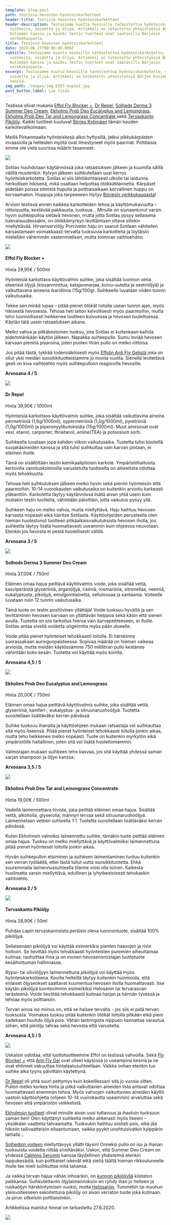 ```yaml
---
template: blog-post
path: testissa-hevosten-hyonteiskarkotteet
header-title: Testissä hevosten hyönteiskarkotteet
header-description: Testasimme kuutta hevosille tarkoitettua hyönteiskarkotetta;
  suihkeita, voidetta ja öljyä. Artikkeli on toteutettu yhteistyössä Börjes
  Kotimäen kanssa ja kaikki testin tuotteet ovat saatavilla Börjesin
  verkkokaupasta.
title: Testissä hevosten hyönteiskarkotteet
date: 2020-06-27T00:00:00.000Z
subtitle: Testasimme kuutta hevosille tarkoitettua hyönteiskarkotetta;
  suihkeita, voidetta ja öljyä. Artikkeli on toteutettu yhteistyössä Börjes
  Kotimäen kanssa ja kaikki testin tuotteet ovat saatavilla Börjesin
  verkkokaupasta.
excerpt: Testasimme kuutta hevosille tarkoitettua hyönteiskarkotetta; suihkeita,
  voidetta ja öljyä. Artikkeli on toteutettu yhteistyössä Börjes Kotimäen
  kanssa.
img_path: /images/img_2597-kopio2.jpg
post_button_label: Lue lisää
---
```

Testissä olivat mukana [Effol Fly Blocker +](https://www.borjeskotimaki.fi/tuote/effol-fly-blocker-500ml/EF115700/?keywords=fly+blocker), [Dr Repel](https://www.borjeskotimaki.fi/tuote/dr-repel-hyonteiskarkoite-1l/12064/), [Solheds Derma 3 Summer Deo Cream](https://www.borjeskotimaki.fi/tuote/solheds-derma3-summer-deo-cream-750ml/Derma3cream/), [Ekholms Prob Deo Eucalyptus and Lemongrass](https://www.borjeskotimaki.fi/tuote/prob-hevos-deo-spray-750ml-eukalyptus/12360-7502/), [Ekholms Prob Deo Tar and Lemongrass Concentrate ](https://www.borjeskotimaki.fi/tuote/prob-hevos-deo-500ml/12340/)sekä [Tervaskanto Pikiöljy](https://www.borjeskotimaki.fi/tuote/pikioljy-50ml/T1003/). Kaikki tuotteet kuuluvat [Börjes Kotimäen](https://www.borjeskotimaki.fi) tämän kauden karkotevalikoimaan.

Meillä Pirkanmaalla hyönteiskesä alkoi hyttysillä, jatkui pikkukärpästen invaasiolla ja helteiden myötä ovat ilmestyneet myös paarmat. Polttiaisia emme ole vielä suurissa määrin tavanneet.

![](/images/img_2208.jpg)

Sotilas huuhdotaan käytännössä joka ratsastuksen jälkeen ja kuumilla säillä välillä muutenkin. Kylvyn jälkeen suihkutellaan uusi kerros hyönteiskarkotetta. Sotilas ei siis lähtökohtaisesti ulkoile tai laidunna herkullisen hikisenä, mikä osaltaan helpottaa ötökkätilannetta. Kärpäset pidetään poissa silmistä hupulla ja polttiaisaikaan korvallinen huppu on korvaamaton. Huppuja joka tarpeeseen löytyy [Börjesin verkkokaupasta](https://www.borjeskotimaki.fi)!

Arvioin testissä ennen kaikkea karkotteiden tehoa ja käyttömukavuutta – riittoisuutta, kestävää pakkausta, tuoksua… Minulle on siunaantunut varsin hyvin suihkepulloa sietävä hevonen, mutta jotta Sotilas pysyy sellaisena tulevaisuudessakin, on ötökkämyrkyn levittämisen oltava sillekin miellyttävää. Hirvensarviöljy Porcivetin haju on saanut Sotilaan vähitellen karsastamaan voimakkaasti tervalta tuoksuvia karkotteita ja löytäisin mielelläni vähemmän vastenmielisen, mutta toimivan vaihtoehdon.

![](/images/img_2905.jpg)

#### **Effol Fly Blocker +**

Hinta 29,95€ / 500ml

Hyönteisiä karkottava käyttövalmis suihke, joka sisältää luonnon omia eteerisiä öljyjä (kissanminttua, katajanmarjaa, koivu-uutetta ja seetriöljyä) ja vaikuttavana aineena ikaridiinia (15g/100g). Suihkeelle luvataan viiden tunnin vaikutusaika.

Tekee sen minkä lupaa – pitää pienet ötökät loitolla usean tunnin ajan, myös hikisestä hevosesta. Tehoaa heti laiton kelvollisesti myös paarmoihin, mutta teho luonnollisesti heikkenee tuotteen kuivuessa ja hevosen tuulettuessa. Käytän tätä usein ratsastuksen aikana.

Melko vahva ja pitkäkestoinen tuoksu, jota Sotilas ei kuitenkaan kaihda pidemmänkään käytön jälkeen. Napakka suihkepullo. Sumu leviää hevosen karvaan pieninä pisaroina, joten puolen litran pullo on melko riittoisa.

Jos pitää tästä, tykkää todennäköisesti myös [Effolin Anti Fly Gelistä](https://www.borjeskotimaki.fi/tuote/effol-anti-fly-hyonteisgeeli/EF115600/) joka on ollut yksi meidän suosikkituotteistamme jo monta vuotta. Sienellä levitettävä geeli on kiva vaihtoehto myös suihkepulloon reagoiville hevosille.

**Arvosana 4 / 5**

![](/images/img_2603.jpg)

#### **Dr Repel**

Hinta 39,90€ / 1000ml

Hyönteisiä karkottava käyttövalmis suihke, joka sisältää vaikuttavina aineina permetriiniä (1,6g/1000ml), sypermetriiniä (1,0g/1000ml), pyretriiniä (1,0g/1000ml) ja piperonyylibutoksidia (15g/1000ml). Muut ainesosat ovat vesi, etanol, carpomer, thrietanol, amine(TEA) ja potassium sorb.

Suihkeelle luvataan jopa kahden viikon vaikutusaika. Tuotetta tulisi käsitellä suojakäsineiden kanssa ja sitä tulisi suihkuttaa vain karvan pintaan, ei eläimen iholle.

Tämä on sisällöltään testin kemikaalipitoisin karkote. Ympäristöhaitoista kertovilla varoituskolmioilla varustetulta tuotteelta on aiheellista odottaa myös tehokkuutta.

Tehoaa heti suihkutuksen jälkeen melko hyvin sekä pieniin hyönteisiin että paarmoihin. 10-14 vuorokauden vaikutusaika on kuitenkin arvioitu karkeasti yläkanttiin. Karkotetta täytyy käytännössä lisätä aivan yhtä usein kuin muitakin testin tuotteita, vähintään päivittäin, jotta vaikutus pysyy yllä.

Suihkeen haju on melko vahva, mutta miellyttävä. Haju haihtuu hevosen karvasta nopeasti eikä häiritse Sotilasta. Käyttöohjeiden perusteella olen hieman huolestunut tuotteen pitkäaikaisvaikutuksista hevosen iholla, jos suihketta täytyy lisätä huomattavasti useammin kuin ohjeessa neuvotaan. Etenkin jos hevosta ei pestä huolellisesti välillä.

**Arvosana 3 / 5**

![](/images/img_2842.jpg)

#### **Solheds Derma 3 Summer Deo Cream**

Hinta 37,00€ / 750ml

Eläimen omaa hajua peittävä käyttövalmis voide, joka sisältää vettä, kasviperäistä glyseriiniä, arganöljyä, risiiniä, rosmariinia, sitronellaa, neemiä, eukalyptusta, pikiöjyä, emulgointiainetta, selluloosaa ja xantaania. Voiteelle luvataan noin 12 tunnin vaikutusaika.

Tämä tuote on testin positiivinen yllättäjä! Voide tuoksuu hyvältä ja sen levittäminen hevosen karvaan on yllättävän helppoa sekä käsin että sienen avulla. Tuotetta on siis tarkoitus hieroa vain karvapeitteeseen, ei iholle. Sotilas antaa sivellä voidetta ongelmitta myös pään alueelle.

Voide pitää pienet hyönteiset tehokkaasti loitolla. Ei härskiinny suorassakaan auringonpaisteessa. Sopivaa määrää on hieman vaikeaa arvioida, mutta meidän käytössämme 750 millilitran pullo kestänee vähintään koko kesän. Tuotetta voi käyttää myös koirilla.

**Arvosana 4,5 / 5**

![](/images/img_2879.jpg)

#### **Ekholms Prob Deo Eucalyptus and Lemongrass**

Hinta 20,00€ / 750ml

Eläimen omaa hajua peittävä käyttövalmis suihke, joka sisältää vettä, glyseriiniä, kamferi-, eukalyptus- ja sitruunaruohoöljyä. Tuotetta suositellaan lisättäväksi kerran päivässä.

Suihke tuoksuu ihanalta ja käyttöohjeen mukaan ratsastaja voi suihkauttaa sitä myös itseensä. Pitää pienet hyönteiset tehokkaasti loitolla jonkin aikaa, mutta teho heikkenee melko nopeasti. Tuote on kuitenkin myrkytön eikä ympäristölle haitallinen, joten sitä voi lisätä huolettomammin.

Valmistajan mukaan suihkeen teho kasvaa, jos sitä käyttää yhdessä saman sarjan shampoon ja öljyn kanssa.

**Arvosana 3,5 / 5**

![](/images/tiiviste.jpg)

#### **Ekholms Prob Deo Tar and Lemongrass Concentrate**

Hinta 19,00€ / 500ml

Vedellä laimennettava tiiviste, joka peittää eläimen omaa hajua. Sisältää vettä, alkoholia, glyserolia, männyn tervaa sekä sitruunaruohoöljyä. Laimennetaan veteen suhteella 1:1. Tuotetta suositellaan lisättäväksi kerran päivässä.

Kuten Ekholmsin valmiiksi laimennettu suihke, tämäkin tuote peittää eläimen omaa hajua. Tuoksu on melko miellyttävä ja käyttövalmiiksi laimennettuna pitää pienet hyönteiset loitolla jonkin aikaa.

Hyvän suihkepullon etsiminen ja suihkeen laimentaminen tuntuu kuitenkin sen verran työläältä, ettei tästä tullut uutta suosikkituotetta. Ehkä suuremmalla laimennussuhteella tilanne voisi olla toinen. Kaikesta huolimatta varsin miellyttävä, edullinen ja lyhytkestoisesti tehokaskin vaihtoehto.

**Arvosana 2 / 5**

![](/images/img_2853.jpg)

#### **Tervaskanto Pikiöljy**

Hinta 28,90€ / 50ml

Puhdas Lapin tervaskannoista peräisin oleva luonnontuote, sisältää 100% pikiöljyä.

Sellaisenaan pikiöljyä voi käyttää esimerkiksi pienten haavojen ja rivin hoitoon. Se lievittää myös tehokkaasti hyönteisten puremien aiheuttamaa kutinaa, rauhoittaa ihoa ja on monen hevosenomistajan luottotuote kesäihottuman hallinnassa.

Rypsi- tai oliiviöljyyn laimennettuna pikiöljyä voi käyttää myös hyönteiskarkotteena. Kovilla helteillä täytyy kuitenkin huomioida, että erilaiset öljyseokset saattavat kuumentua hevosen iholla huomattavasti. Itse käytän pikiöljyä luontevimmin esimerkiksi Helosanin tai tervarasvan terästeenä. Voide lievittää tehokkaasti kutinaa harjan ja hännän tyvessä ja tehoaa myös polttiaisiin.

Tervan ainoa iso miinus on, että se haisee tervalta - jos siis ei pidä tervan tuoksusta. Voimakas tuoksu pitää kuitenkin ötökät loitolla pitkään eikä pieni sadekaan huuhdo öljyä pois. Vähän lantringista riippuen kannattaa varautua siihen, että pikiöljy tahraa sekä hevosta että varusteita.

**Arvosana 4,5 / 5**

![](/images/img_2597-kopio2.jpg)

Uskalsin odottaa, että luottotuotteemme Effol on testissä vahvoilla. Sekä [Fly Blocker +](https://www.borjeskotimaki.fi/tuote/effol-fly-blocker-500ml/EF115700/) että [Anti Fly Gel](https://www.borjeskotimaki.fi/tuote/effol-anti-fly-hyonteisgeeli/EF115600/) ovat olleet käytössä jo useampina kesinä ja ne ovat ehtineet vakuuttaa hintalaatusuhteellaan. Vaikka onhan etenkin tuo suihke aika tyyris päivittäin käytettynä.

[Dr Repel](https://www.borjeskotimaki.fi/tuote/dr-repel-hyonteiskarkoite-1l/12064/?keywords=dr+repel) oli yhtä suuri pettymys kuin kokeillessani sitä jo vuosia sitten. Pullon melko korkea hinta ja pitkä vaikuttavien aineiden lista antavat odottaa huomattavasti enemmän tehoa. Myös vahvojen vaikuttavien aineiden käyttö vastoin käyttöohjetta (ohjeen 10-14 vuorokautta useammin) arveluttaa sekä hevosen että ympäristön vinkkelistä.

[Ekholmsin tuotteet](https://www.borjeskotimaki.fi/kauppa/tarkennettu-haku/11/?keywords=ekholm&nhbutton5=&categories_id=) olivat minulle aivan uusi tuttavuus ja ihastuin tuoksuun saman tien! Olen käyttänyt suihkeita melko ahkerasti myös itseeni – yksiäkään vaatteita tahraamatta. Tuoksukin haihtuu siististi pois, eikä jää hikisiin tallivaatteisiin eltaantumaan, vaikka pyykit unohtuisivatkin kylppärin lattialle…

[Solhedsin voiteen](https://www.borjeskotimaki.fi/tuote/solheds-derma3-summer-deo-cream-750ml/Derma3cream/) miellyttävyys yllätti täysin! Onneksi pullo on iso ja ihanan tuoksuista voidetta riittää siveltäväksi. Uskon, että Summer Deo Cream on yhdessä [Calming Serumin](https://www.borjeskotimaki.fi/tuote/solheds-derma2-calming-serum-100ml/Derma2100/) kanssa täydellinen yhdistelmä etenkin loppukesästä, kun polttiaiset iskevät eikä sieltä täältä hieman rikkoutuneelle iholle tee mieli suihkuttaa mitä tahansa. 

Ja vaikka tervan hajua vähän inhoankin, on [kunnon pikiöljyllä](https://www.borjeskotimaki.fi/tuote/pikioljy-50ml/T1003/) kiistaton paikkansa. Suihkutettaviin öljylaimennoksiin en ryhdy ihan jo helteen ja ruokaöljyn härskiintymisen vuoksi, mutta [Helosaniin](https://www.borjeskotimaki.fi/tuote/helosan-300gr/87052/), Tummeliin tai muuhun yleisvoiteeseen sekoitettuna pikiöljy on aivan verraton tuote joka kutinaan. Ja pirun sitkeisiin polttiaisiinkin.

Artikkelissa mainitut hinnat on tarkastettu 27.6.2020.

![](/images/img_2233.jpg)